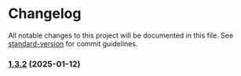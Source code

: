 # Changelog

All notable changes to this project will be documented in this file. See [standard-version](https://github.com/conventional-changelog/standard-version) for commit guidelines.

### [1.3.2](https://github.com/Amicuchi/blogfocusfeed/compare/v1.3.1...v1.3.2) (2025-01-12)
